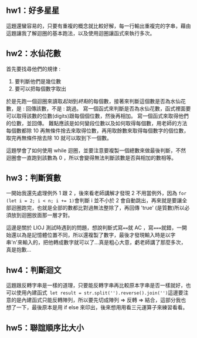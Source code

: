## hw1：好多星星
  這題還蠻容易的，只要有重複的概念就比較好解，每一行輸出重複完的字串，藉由這題讓我了解迴圈的基本跑法，以及使用迴圈讓函式來執行多次。

## hw2：水仙花數
  首先要找尋他們的規律 :

1. 要判斷他們是幾位數
2. 要可以把每個數字取出

於是先跑一個迴圈來讀取*起始*到*終點*的每個數，接著來判斷這個數是否為水仙花數，是 : 回傳該數，不是 : 跳過。
寫一個函式來判斷是否為水仙花數，函式裡面要可以取得該數的位數(digits)跟每個個位數，然後再相加。
寫一個函式來取得他們的位數，並回傳。
難點應該是如何變段位數以及如何取得每個數，用老師的方法每個數都除 10 再無條件捨去來取得位數，再用取餘數來取得每個數字的個位數，取完再無條件捨去除 10 就可以取到下一個數。

這題學會了如何使用 while 迴圈，並要注意要複製一個總數來做最後判斷，不然迴圈會一直跑到該數為 0 ，所以會變得無法判斷該數是否與相加的數相等。
## hw3：判斷質數
  一開始我還先處理例外 1 跟 2 ，後來看老師講解才發現 2 不用當例外，因為 `for (let i = 2; i < n; i += 1)`會判斷 i 並不小於 2 會自動跳出，再來就是要讓全部迴圈跑完，也就是全部的數都比對過無法整除了，再回傳 'true' (是質數)所以必須放到迴圈放面那一層才對。

  這邊是關於 LIOJ 測試時遇到的問題，想說判斷式寫`==`就 AC ，寫`===`就錯，一開始還以為是記憶體位置不同，所以還複製了數字，最後才發現輸入時是以字串'n'來輸入的，把他轉成數字就可以了...真是粗心大意，虧老師講了那麼多次，真是抱歉...

## hw4：判斷迴文
 這題跟反轉字串是一樣的道理，只要能反轉字串再比較原本字串是否一樣就好，也可以使用內建函式` let result = str.split('').reverse().join('')`這邊要注意的是內建函式只能反轉陣列，所以要先切成陣列 => 反轉 => 結合，這部分我也想了一下，最後原本是用 if else 來印出，後來想用用看三元運算子來練習看看。

## hw5：聯誼順序比大小
